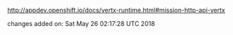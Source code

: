 http://appdev.openshift.io/docs/vertx-runtime.html#mission-http-api-vertx

 
 changes added on: Sat May 26 02:17:28 UTC 2018
